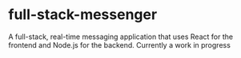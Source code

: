 # full-stack-messenger
A full-stack, real-time messaging application that uses React for the frontend and Node.js for the backend. Currently a work in progress
